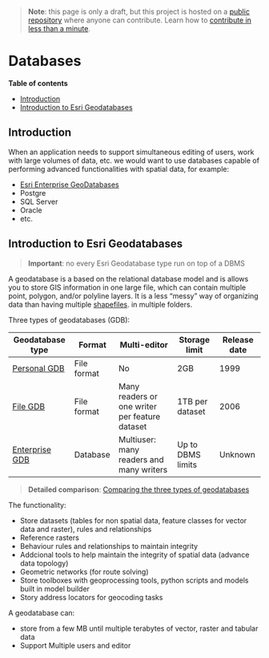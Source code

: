 > **Note**: this page is only a draft, but this project is hosted on a [public repository](https://github.com/hhkaos/awesome-arcgis) where anyone can contribute. Learn how to [contribute in less than a minute](https://github.com/hhkaos/awesome-arcgis/blob/master/CONTRIBUTING.md#contributions).

# Databases

<!-- START doctoc generated TOC please keep comment here to allow auto update -->
<!-- DON'T EDIT THIS SECTION, INSTEAD RE-RUN doctoc TO UPDATE -->
**Table of contents**

- [Introduction](#introduction)
- [Introduction to Esri Geodatabases](#introduction-to-esri-geodatabases)

<!-- END doctoc generated TOC please keep comment here to allow auto update -->

## Introduction

When an application needs to support simultaneous editing of users, work with large volumes of data, etc. we would want to use databases capable of performing advanced functionalities with spatial data, for example:

* [Esri Enterprise GeoDatabases](./enterprise-geodatabase/README.md)
* Postgre
* SQL Server
* Oracle
* etc.

## Introduction to Esri Geodatabases

> **Important**: no every Esri Geodatabase type run on top of a DBMS

A geodatabase is a based on the relational database model and is allows you to store GIS information in one large file, which can contain multiple point, polygon, and/or polyline layers. It is a less “messy” way of organizing data than having multiple [shapefiles](../shapefile/README.md). in multiple folders.

Three types of geodatabases (GDB):

|Geodatabase type|Format|Multi-editor|Storage limit|Release date|
|---|---|---|---|---|
|[Personal GDB](../file-formats/personal-geodatabase/README.md)| File format|No|2GB|1999
|[File GDB](../file-formats/file-geodatabase/README.md)|File format|Many readers or one writer per feature dataset|1TB per dataset|2006
|[Enterprise GDB](./enterprise-geodatabase/README.md)| Database|Multiuser: many readers and many writers|Up to DBMS limits|Unknown|

> **Detailed comparison**: [Comparing the three types of geodatabases](http://desktop.arcgis.com/en/arcmap/latest/manage-data/geodatabases/types-of-geodatabases.htm)


The functionality:

* Store datasets (tables for non spatial data, feature classes for vector data and raster), rules and relationships
* Reference rasters
* Behaviour rules and relationships to maintain integrity
* Addcional tools to help maintain the integrity of spatial data (advance data topology)
* Geometric networks (for route solving)
* Store toolboxes with geoprocessing tools, python scripts and models built in model builder
* Story address locators for geocoding tasks

A geodatabase can:

* store from a few MB until multiple terabytes of vector, raster and tabular data
* Support Multiple users and editor
